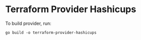 # Terraform Provider Hashicups

To build provider, run:

```shell
go build -o terraform-provider-hashicups
```